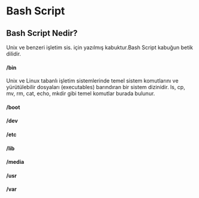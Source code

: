 # Bash Script
## Bash Script Nedir? ##

Unix ve benzeri işletim sis. için yazılmış kabuktur.Bash Script kabuğun betik dilidir.

#### /bin ####
Unix ve Linux tabanlı işletim sistemlerinde temel sistem komutlarını ve yürütülebilir dosyaları (executables) barındıran bir sistem dizinidir.
ls, cp, mv, rm, cat, echo, mkdir gibi temel komutlar burada bulunur.

#### /boot ####

#### /dev ####

#### /etc #### 

#### /lib ####

#### /media ####

#### /usr ####

#### /var ####